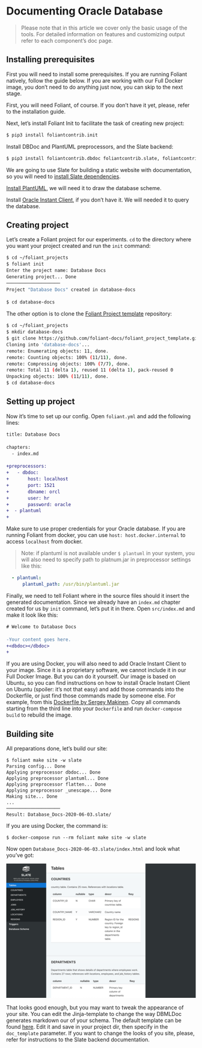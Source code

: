 # Documenting Oracle Database

> Please note that in this article we cover only the basic usage of the tools. For detailed information on features and customizing output refer to each component’s doc page.


## Installing prerequisites

First you will need to install some prerequisites. If you are running Foliant natively, follow the guide below. If you are working with our <link src="../../docker.md" title="Working with Foliant full image">Full Docker image</link>, you don’t need to do anything just now, you can skip to the next stage.

First, you will need Foliant, of course. If you don’t have it yet, please, refer to the <link src="../../installation.md" title="Installation">installation guide</link>.

Next, let’s install <link src="../../cli/init/index.md" title="Init">Foliant Init</link> to facilitate the task of creating new project:

```bash
$ pip3 install foliantcontrib.init
```

Install DBDoc and PlantUML preprocessors, and the Slate backend:

```bash
$ pip3 install foliantcontrib.dbdoc foliantcontrib.slate, foliantcontrib.plantuml
```

We are going to use <link src="../../backends/slate.md" title="Slate">Slate</link> for building a static website with documentation, so you will need to [install Slate dependencies](https://github.com/slatedocs/slate/wiki/Using-Slate-Natively).

[Install PlantUML](https://plantuml.com/ru/starting), we will need it to draw the database scheme.

Install [Oracle Instant Client](https://www.oracle.com/database/technologies/instant-client.html), if you don’t have it. We will needed it to query the database.

## Creating project

Let’s create a Foliant project for our experiments. `cd` to the directory where you want your project created and run the `init` command:

```bash
$ cd ~/foliant_projects
$ foliant init
Enter the project name: Database Docs
Generating project... Done
────────────────────
Project "Database Docs" created in database-docs

$ cd database-docs
```

The other option is to clone the [Foliant Project template](https://github.com/foliant-docs/foliant_project_template/) repository:

```bash
$ cd ~/foliant_projects
$ mkdir database-docs
$ git clone https://github.com/foliant-docs/foliant_project_template.git database-docs
Cloning into 'database-docs'...
remote: Enumerating objects: 11, done.
remote: Counting objects: 100% (11/11), done.
remote: Compressing objects: 100% (7/7), done.
remote: Total 11 (delta 1), reused 11 (delta 1), pack-reused 0
Unpacking objects: 100% (11/11), done.
$ cd database-docs
```

## Setting up project

Now it’s time to set up our config. Open `foliant.yml` and add the following lines:

```diff
title: Database Docs

chapters:
  - index.md

+preprocessors:
+   - dbdoc:
+       host: localhost
+       port: 1521
+       dbname: orcl
+       user: hr
+       password: oracle
+  - plantuml
+
```

Make sure to use proper credentials for your Oracle database. If you are running Foliant from docker, you can use `host: host.docker.internal` to access `localhost` from docker.

> Note: if plantuml is not available under `$ plantuml` in your system, you will also need to specify path to platnum.jar in preprocessor settings like this:

```yaml
  - plantuml:
      plantuml_path: /usr/bin/plantuml.jar
```

Finally, we need to tell Foliant where in the source files should it insert the generated documentation. Since we already have an `index.md` chapter created for us by `init` command, let’s put it in there. Open `src/index.md` and make it look like this:

```diff
# Welcome to Database Docs

-Your content goes here.
+<dbdoc></dbdoc>
+
```

If you are using Docker, you will also need to add Oracle Instant Client to your image. Since it is a proprietary software, we cannot include it in our Full Docker Image. But you can do it yourself. Our image is based on Ubuntu, so you can find instructions on how to install Oracle Instant Client on Ubuntu (spoiler: it’s not that easy) and add those commands into the Dockerfile, or just find those commands made by someone else. For example, from this [Dockerfile by Sergey Makinen](https://github.com/sergeymakinen/docker-oracle-instant-client/blob/master/12.2/Dockerfile). Copy all commands starting from the third line into your `Dockerfile` and run `docker-compose build` to rebuild the image.

## Building site

All preparations done, let’s build our site:

```
$ foliant make site -w slate
Parsing config... Done
Applying preprocessor dbdoc... Done
Applying preprocessor plantuml... Done
Applying preprocessor flatten... Done
Applying preprocessor _unescape... Done
Making site... Done
...
────────────────────
Result: Database_Docs-2020-06-03.slate/
```

If you are using Docker, the command is:

```
$ docker-compose run --rm foliant make site -w slate
```

Now open `Database_Docs-2020-06-03.slate/index.html` and look what you’ve got:

![](img/oracle.png)

That looks good enough, but you may want to tweak the appearance of your site. You can edit the Jinja-template to change the way DBMLDoc generates markdown our of your schema. The default template can be found [here](https://github.com/foliant-docs/foliantcontrib.dbdoc/blob/master/foliant/preprocessors/dbdoc/oracle/templates/doc.j2). Edit it and save in your project dir, then specify in the `doc_template` parameter. If you want to change the looks of you site, please, refer for instructions to the <link src="../../backends/slate.md" title="Slate">Slate</link> backend documentation.
